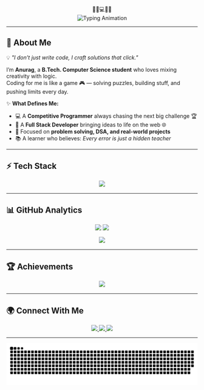 <!-- ================= HEADER ================= -->
<div align="center">
  🚀👋💻🔥✨
  <br>
  <img src="https://readme-typing-svg.demolab.com?font=Fira+Code&weight=700&size=30&duration=3000&pause=1000&color=00F5D4&center=true&vCenter=true&width=750&lines=Welcome+to+My+Codebase!;I'm+Anurag+Yadav+%7C+Coding+Enthusiast;Competitive+Programmer+%26+Full+Stack+Dev;Turning+Ideas+into+Reality" alt="Typing Animation" />
</div>


---

## 🌟 About Me  

💡 *"I don’t just write code, I craft solutions that click."*  

I’m **Anurag**, a **B.Tech. Computer Science student** who loves mixing creativity with logic.  
Coding for me is like a game 🎮 — solving puzzles, building stuff, and pushing limits every day.  

✨ **What Defines Me:**  
- 💻 A **Competitive Programmer** always chasing the next big challenge 🏆  
- 🚀 A **Full Stack Developer** bringing ideas to life on the web 🌐  
- 🎯 Focused on **problem solving, DSA, and real-world projects**  
- 📚 A learner who believes: *Every error is just a hidden teacher*  

---

## ⚡ Tech Stack  

<p align="center">
  <img src="https://skillicons.dev/icons?i=java,cpp,c,javascript,typescript,kotlin,php,mysql,python,js,react,nodejs,nextjs,html,css,tailwind,git,github,vscode,linux,figma&perline=8" />
</p>

---

## 📊 GitHub Analytics  

<p align="center">
  <img src="https://github-readme-stats.vercel.app/api?username=anurag-yv&show_icons=true&theme=tokyonight&hide_border=true" height="180" />
  <img src="https://github-readme-streak-stats.herokuapp.com?user=anurag-yv&theme=tokyonight&hide_border=true" height="180" />
</p>  

<p align="center">
  <img src="https://github-profile-summary-cards.vercel.app/api/cards/profile-details?username=anurag-yv&theme=tokyonight" />
</p>

---

## 🏆 Achievements  

<p align="center">
  <img src="https://github-profile-trophy.vercel.app/?username=anurag-yv&theme=onedark&no-frame=true&margin-w=15&row=1" />
</p>

---

## 🌍 Connect With Me  

<p align="center">
  <a href="https://linkedin.com/in/anurag-yv" target="_blank">
    <img src="https://img.shields.io/badge/LinkedIn-%230A66C2.svg?logo=linkedin&logoColor=white&style=for-the-badge" />
  </a>
  <a href="mailto:anuragyadavmzp2006@gmail.com">
    <img src="https://img.shields.io/badge/Gmail-D14836.svg?logo=gmail&logoColor=white&style=for-the-badge" />
  </a>
  <a href="https://YOUR_PORTFOLIO.com" target="_blank">
    <img src="https://img.shields.io/badge/Portfolio-000000.svg?logo=vercel&logoColor=white&style=for-the-badge" />
  </a>
</p>

---

<div align="center">
  <img src="https://raw.githubusercontent.com/anurag-yv/anurag-yv/output/github-contribution-grid-snake.svg" alt="snake animation" />
</div>

